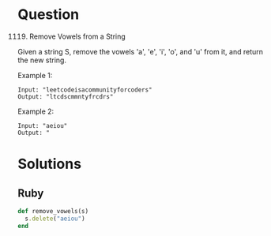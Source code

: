 # Question

1119. Remove Vowels from a String


Given a string S, remove the vowels 'a', 'e', 'i', 'o', and 'u' from it, and return the new string.

 

Example 1:
```
Input: "leetcodeisacommunityforcoders"
Output: "ltcdscmmntyfrcdrs"
```

Example 2:
```
Input: "aeiou"
Output: "
```

# Solutions

## Ruby
```ruby
def remove_vowels(s)
  s.delete("aeiou")
end
```